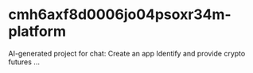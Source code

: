 # cmh6axf8d0006jo04psoxr34m-platform
AI-generated project for chat: Create an app Identify and provide crypto futures ...
